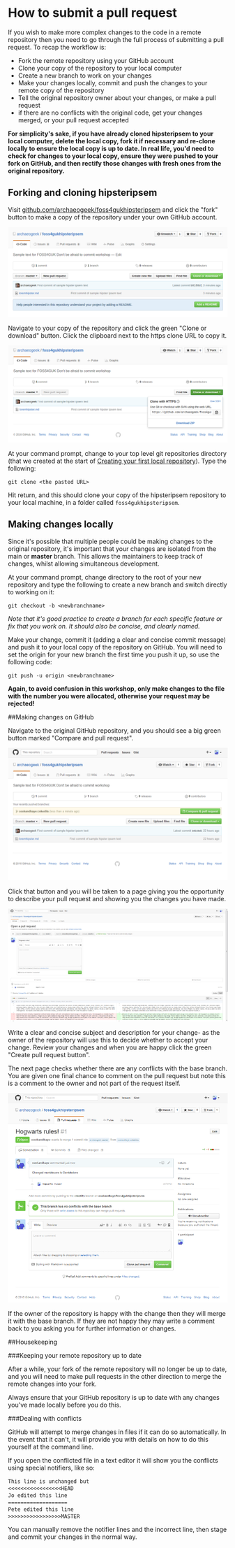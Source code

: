 # How to submit a pull request

If you wish to make more complex changes to the code in a remote repository then you need to go through the full process of submitting a pull request. To recap the workflow is:

 * Fork the remote repository using your GitHub account
 * Clone your copy of the repository to your local computer
 * Create a new branch to work on your changes
 * Make your changes locally, commit and push the changes to your remote copy of the repository
 * Tell the original repository owner about your changes, or make a pull request
 * if there are no conflicts with the original code, get your changes merged, or your pull request accepted

**For simplicity's sake, if you have already cloned hipsteripsem to your local computer, delete the local copy, fork it if necessary and re-clone locally to ensure the local copy is up to date. In real life, you'd need to check for changes to your local copy, ensure they were pushed to your fork on GitHub, and then rectify those changes with fresh ones from the original repository.**

## Forking and cloning hipsteripsem

Visit [github.com/archaeogeek/foss4gukhipsteripsem](https://github.com/archaeogeek/foss4gukhipsteripsem) and click the "fork" button to make a copy of the repository under your own GitHub account.

![Hipster Ipsem](../images/hipsteripsem.png)

Navigate to your copy of the repository and click the green "Clone or download" button. Click the clipboard next to the https clone URL to copy it.

![Hipster Ipsem](../images/clone_repo.png)

At your command prompt, change to your top level git repositories directory (that we created at the start of [Creating your first local repository](repository.html)). Type the following:

	git clone <the pasted URL>

Hit return, and this should clone your copy of the hipsteripsem repository to your local machine, in a folder called `foss4gukhipsteripsem`. 

## Making changes locally

Since it's possible that multiple people could be making changes to the original repository, it's important that your changes are isolated from the main or **master** branch. This allows the maintainers to keep track of changes, whilst allowing simultaneous development.

At your command prompt, change directory to the root of your new repository and type the following to create a new branch and switch directly to working on it:

	git checkout -b <newbranchname>

*Note that it's good practice to create a branch for each specific feature or fix that you work on. It should also be concise, and clearly named.*

Make your change, commit it (adding a clear and concise commit message) and push it to your local copy of the repository on GitHub. You will need to set the origin for your new branch the first time you push it up, so use the following code:

	git push -u origin <newbranchname>

**Again, to avoid confusion in this workshop, only make changes to the file with the number you were allocated, otherwise your request may be rejected!**

##Making changes on GitHub

Navigate to the original GitHub repository, and you should see a big green button marked "Compare and pull request". 

![GitHub Pull Request #1](../images/github_pullrequest1.png)

Click that button and you will be taken to a page giving you the opportunity to describe your pull request and showing you the changes you have made.

![GitHub Pull Request #2](../images/github_pullrequest2.png)

Write a clear and concise subject and description for your change- as the owner of the repository will use this to decide whether to accept your change. Review your changes and when you are happy click the green "Create pull request button".

The next page checks whether there are any conflicts with the base branch. You are given one final chance to comment on the pull request but note this is a comment to the owner and not part of the request itself.

![GitHub Pull Request #3](../images/github_pullrequest3.png)

If the owner of the repository is happy with the change then they will merge it with the base branch. If they are not happy they may write a comment back to you asking you for further information or changes.

##Housekeeping

###Keeping your remote repository up to date

After a while, your fork of the remote repository will no longer be up to date, and you will need to make pull requests in the other direction to merge the remote changes into your fork. 

Always ensure that your GitHub repository is up to date with any changes you've made locally before you do this.

###Dealing with conflicts

GitHub will attempt to merge changes in files if it can do so automatically. In the event that it can't, it will provide you with details on how to do this yourself at the command line.

If you open the conflicted file in a text editor it will show you the conflicts using special notifiers, like so:

	This line is unchanged but
	<<<<<<<<<<<<<<<<<HEAD
	Jo edited this line
	===================
	Pete edited this line
	>>>>>>>>>>>>>>>>>MASTER

You can manually remove the notifier lines and the incorrect line, then stage and commit your changes in the normal way.



